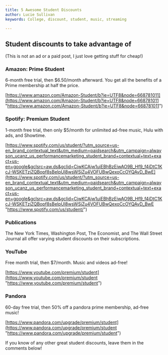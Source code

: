 ```yaml
---
title: 5 Awesome Student Discounts
author: Lucie Sullivan
keywords: College, discount, student, music, streaming

---
```

## Student discounts to take advantage of

(This is not an ad or a paid post, I just love getting stuff for cheap!)

### Amazon: Prime Student

6-month free trial, then $6.50/month afterward. You get all the benefits of a Prime membership at half the price.

[https://www.amazon.com/Amazon-Student/b?ie=UTF8&node=668781011](https://www.amazon.com/Amazon-Student/b?ie=UTF8&node=668781011 "https://www.amazon.com/Amazon-Student/b?ie=UTF8&node=668781011")

### Spotify: Premium Student

1-month free trial, then only $5/month for unlimited ad-free music, Hulu with ads, and Showtime.

[https://www.spotify.com/us/student/?utm_source=us-en_brand_contextual_text&utm_medium=paidsearch&utm_campaign=alwayson_ucanz_us_performancemarketing_student_brand+contextual+text+exact+us-en+google&gclsrc=aw.ds&gclid=CjwKCAjw1uiEBhBzEiwAO9B_Hf9_f4iDtC1KcJ-WSKETzjZQBopf8sBelpUl8wsWSjZu4VOFUBwQexoCcOYQAvD_BwE](https://www.spotify.com/us/student/?utm_source=us-en_brand_contextual_text&utm_medium=paidsearch&utm_campaign=alwayson_ucanz_us_performancemarketing_student_brand+contextual+text+exact+us-en+google&gclsrc=aw.ds&gclid=CjwKCAjw1uiEBhBzEiwAO9B_Hf9_f4iDtC1KcJ-WSKETzjZQBopf8sBelpUl8wsWSjZu4VOFUBwQexoCcOYQAvD_BwE "https://www.spotify.com/us/student/")

### Publications

The New York Times, Washington Post, The Economist, and The Wall Street Journal all offer varying student discounts on their subscriptions.

### YouTube

Free month trial, then $7/month. Music and videos ad-free!

[https://www.youtube.com/premium/student](https://www.youtube.com/premium/student "https://www.youtube.com/premium/student")

### Pandora

60-day free trial, then 50% off a pandora prime membership, ad-free music!

[https://www.pandora.com/upgrade/premium/student](https://www.pandora.com/upgrade/premium/student "https://www.pandora.com/upgrade/premium/student")

If you know of any other great student discounts, leave them in the comments below!